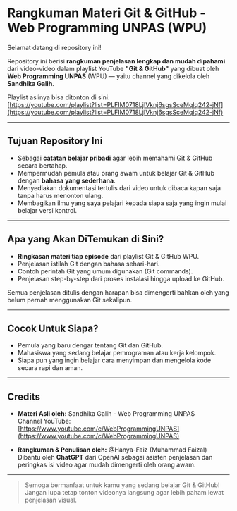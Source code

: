 # Rangkuman Materi Git & GitHub - Web Programming UNPAS (WPU)

Selamat datang di repository ini!

Repository ini berisi **rangkuman penjelasan lengkap dan mudah dipahami** dari video-video dalam playlist YouTube **"Git & GitHub"** yang dibuat oleh **Web Programming UNPAS** (WPU) — yaitu channel yang dikelola oleh **Sandhika Galih**.

Playlist aslinya bisa ditonton di sini:  
[https://youtube.com/playlist?list=PLFIM0718LjIVknj6sgsSceMqlq242-jNf](https://youtube.com/playlist?list=PLFIM0718LjIVknj6sgsSceMqlq242-jNf)

---

## Tujuan Repository Ini

- Sebagai **catatan belajar pribadi** agar lebih memahami Git & GitHub secara bertahap.
- Mempermudah pemula atau orang awam untuk belajar Git & GitHub dengan **bahasa yang sederhana**.
- Menyediakan dokumentasi tertulis dari video untuk dibaca kapan saja tanpa harus menonton ulang.
- Membagikan ilmu yang saya pelajari kepada siapa saja yang ingin mulai belajar versi kontrol.

---

## Apa yang Akan DiTemukan di Sini?

- **Ringkasan materi tiap episode** dari playlist Git & GitHub WPU.
- Penjelasan istilah Git dengan bahasa sehari-hari.
- Contoh perintah Git yang umum digunakan (Git commands).
- Penjelasan step-by-step dari proses instalasi hingga upload ke GitHub.

Semua penjelasan ditulis dengan harapan bisa dimengerti bahkan oleh yang belum pernah menggunakan Git sekalipun.

---

## Cocok Untuk Siapa?

- Pemula yang baru dengar tentang Git dan GitHub.
- Mahasiswa yang sedang belajar pemrograman atau kerja kelompok.
- Siapa pun yang ingin belajar cara menyimpan dan mengelola kode secara rapi dan aman.

---

## Credits

- **Materi Asli oleh:** Sandhika Galih - Web Programming UNPAS  
  Channel YouTube: [https://www.youtube.com/c/WebProgrammingUNPAS](https://www.youtube.com/c/WebProgrammingUNPAS)

- **Rangkuman & Penulisan oleh:** @Hanya-Faiz (Muhammad Faizal) 
  Dibantu oleh **ChatGPT** dari OpenAI sebagai asisten penjelasan dan peringkas isi video agar mudah dimengerti oleh orang awam.

---

> Semoga bermanfaat untuk kamu yang sedang belajar Git & GitHub!  
> Jangan lupa tetap tonton videonya langsung agar lebih paham lewat penjelasan visual.

